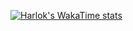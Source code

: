 [![Harlok's WakaTime stats](https://github-readme-stats.vercel.app/api/wakatime?username=W1412X)](https://github.com/W1412X/github-readme-stats)
